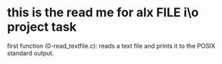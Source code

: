 this is the read me for alx FILE i\o project task
===================================================================
first function (0-read_textfile.c):
			 reads a text file and prints it to the POSIX standard output.
